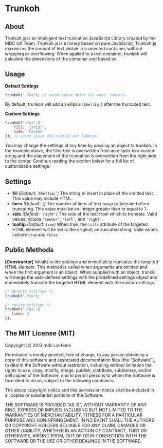 Trunkoh
=======

About
-----
Trunkoh.js is an intelligent text truncation JavaScript Library created by the MDC UX Team. Trunkoh.js is a library based on pure JavaScript, Trunkoh.js maximizes the amount of text visible in a selected container, without wrapping or overflowing. When applied to a text container, trunkoh will calculate the dimensions of the container and based on 

Usage
-----

**Default Settings**
```js
trunkoh('.foo'); // Lorem ipsum dolor sit amet, consect…
```

By default, trunkoh will add an ellipsis (`&hellip;`) after the truncated text.

**Custom Settings**
```js
trunkoh('.foo',{
    fill: '[snip]',
    side: 'center'
}); // Lorem ipsum dol[snip]id est laborum.
```

You may change the settings at any time by passing an object to trunkoh. In the example above, the filler text is overwritten from an ellipsis to a custom string and the placement of the truncation is overwritten from the right side to the center. Continue reading the section below for a full list of customizable settings.

Settings
--------

* **fill** _(Default: '`&hellip;`')_ The string to insert in place of the omitted text. This value may include HTML.
* **lines** _(Default: `1`)_ The number of lines of text-wrap to tolerate before truncating. This value must be an integer greater than or equal to 1.
* **side** _(Default: `'right'`)_ The side of the text from which to truncate. Valid values include `'center'`, `'left'`, and `'right'`.
* **tooltip** _(Default: `true`)_ When true, the `title` attribute of the targeted HTML element will be set to the original, untruncated string. Valid values include `true` and `false`.

Public Methods
-------

**[Constructor]**
Initializes the settings and immediately truncates the targeted HTML element. This method is called when arguments are omitted and when the first argument is an object. When supplied with an object, trunk8 will merge the user-defined settings with the predefined settings object and immediately truncate the targeted HTML element with the custom settings.

```js
/* default settings */
trunkoh('.foo');

/* custom settings */
trunkoh('.foo',{
   lines: 2
});
```

The MIT License (MIT)
-------
Copyright (c) 2013 mdc-ux-team

Permission is hereby granted, free of charge, to any person obtaining a copy of
this software and associated documentation files (the "Software"), to deal in
the Software without restriction, including without limitation the rights to
use, copy, modify, merge, publish, distribute, sublicense, and/or sell copies of
the Software, and to permit persons to whom the Software is furnished to do so,
subject to the following conditions:

The above copyright notice and this permission notice shall be included in all
copies or substantial portions of the Software.

THE SOFTWARE IS PROVIDED "AS IS", WITHOUT WARRANTY OF ANY KIND, EXPRESS OR
IMPLIED, INCLUDING BUT NOT LIMITED TO THE WARRANTIES OF MERCHANTABILITY, FITNESS
FOR A PARTICULAR PURPOSE AND NONINFRINGEMENT. IN NO EVENT SHALL THE AUTHORS OR
COPYRIGHT HOLDERS BE LIABLE FOR ANY CLAIM, DAMAGES OR OTHER LIABILITY, WHETHER
IN AN ACTION OF CONTRACT, TORT OR OTHERWISE, ARISING FROM, OUT OF OR IN
CONNECTION WITH THE SOFTWARE OR THE USE OR OTHER DEALINGS IN THE SOFTWARE.
